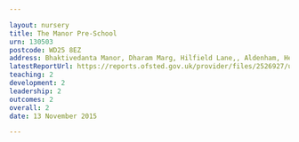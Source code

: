 ```yaml
---

layout: nursery
title: The Manor Pre-School
urn: 130503
postcode: WD25 8EZ
address: Bhaktivedanta Manor, Dharam Marg, Hilfield Lane,, Aldenham, Hertfordshire, WD25 8EZ
latestReportUrl: https://reports.ofsted.gov.uk/provider/files/2526927/urn/130503.pdf
teaching: 2
development: 2
leadership: 2
outcomes: 2
overall: 2
date: 13 November 2015

---
```


